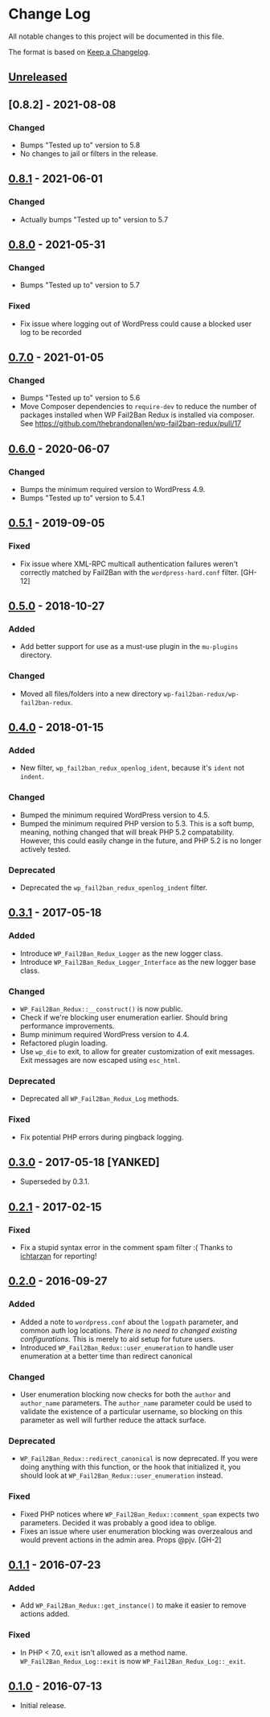 # Change Log
All notable changes to this project will be documented in this file.

The format is based on [Keep a Changelog](http://keepachangelog.com/).

## [Unreleased]

## [0.8.2] - 2021-08-08
### Changed
* Bumps "Tested up to" version to 5.8
* No changes to jail or filters in the release.

## [0.8.1](https://github.com/thebrandonallen/wp-fail2ban-redux/tree/0.8.1) - 2021-06-01
### Changed
* Actually bumps "Tested up to" version to 5.7

## [0.8.0](https://github.com/thebrandonallen/wp-fail2ban-redux/tree/0.8.0) - 2021-05-31
### Changed
* Bumps "Tested up to" version to 5.7

### Fixed
* Fix issue where logging out of WordPress could cause a blocked user log to be recorded

## [0.7.0](https://github.com/thebrandonallen/wp-fail2ban-redux/tree/0.7.0) - 2021-01-05
### Changed
* Bumps "Tested up to" version to 5.6
* Move Composer dependencies to `require-dev` to reduce the number of packages installed when WP Fail2Ban Redux is installed via composer. See https://github.com/thebrandonallen/wp-fail2ban-redux/pull/17

## [0.6.0](https://github.com/thebrandonallen/wp-fail2ban-redux/tree/0.6.0) - 2020-06-07
### Changed
* Bumps the minimum required version to WordPress 4.9.
* Bumps "Tested up to" version to 5.4.1

## [0.5.1](https://github.com/thebrandonallen/wp-fail2ban-redux/tree/0.5.1) - 2019-09-05
### Fixed
* Fix issue where XML-RPC multicall authentication failures weren't correctly matched by Fail2Ban with the `wordpress-hard.conf` filter. [GH-12]

## [0.5.0](https://github.com/thebrandonallen/wp-fail2ban-redux/tree/0.5.0) - 2018-10-27
### Added
* Add better support for use as a must-use plugin in the `mu-plugins` directory.

### Changed
* Moved all files/folders into a new directory `wp-fail2ban-redux/wp-fail2ban-redux`.

## [0.4.0](https://github.com/thebrandonallen/wp-fail2ban-redux/tree/0.4.0) - 2018-01-15
### Added
* New filter, `wp_fail2ban_redux_openlog_ident`, because it's `ident` not `indent`.

### Changed
* Bumped the minimum required WordPress version to 4.5.
* Bumped the minimum required PHP version to 5.3. This is a soft bump, meaning, nothing changed that will break PHP 5.2 compatability. However, this could easily change in the future, and PHP 5.2 is no longer actively tested.

### Deprecated
* Deprecated the `wp_fail2ban_redux_openlog_indent` filter.

## [0.3.1](https://github.com/thebrandonallen/wp-fail2ban-redux/tree/0.3.1) - 2017-05-18
### Added
* Introduce `WP_Fail2Ban_Redux_Logger` as the new logger class.
* Introduce `WP_Fail2Ban_Redux_Logger_Interface` as the new logger base class.

### Changed
* `WP_Fail2Ban_Redux::__construct()` is now public.
* Check if we're blocking user enumeration earlier. Should bring performance improvements.
* Bump minimum required WordPress version to 4.4.
* Refactored plugin loading.
* Use `wp_die` to exit, to allow for greater customization of exit messages. Exit messages are now escaped using `esc_html`.

### Deprecated
* Deprecated all `WP_Fail2Ban_Redux_Log` methods.

### Fixed
* Fix potential PHP errors during pingback logging.

## [0.3.0](https://github.com/thebrandonallen/wp-fail2ban-redux/tree/0.3.0) - 2017-05-18 [YANKED]
* Superseded by 0.3.1.

## [0.2.1](https://github.com/thebrandonallen/wp-fail2ban-redux/tree/0.2.1) - 2017-02-15

### Fixed
* Fix a stupid syntax error in the comment spam filter :( Thanks to [ichtarzan](https://profiles.wordpress.org/ichtarzan) for reporting!

## [0.2.0](https://github.com/thebrandonallen/wp-fail2ban-redux/tree/0.2.0) - 2016-09-27
### Added
* Added a note to `wordpress.conf` about the `logpath` parameter, and common auth log locations. *There is no need to changed existing configurations.* This is merely to aid setup for future users.
* Introduced `WP_Fail2Ban_Redux::user_enumeration` to handle user enumeration at a better time than redirect canonical

### Changed
* User enumeration blocking now checks for both the `author` and `author_name` parameters. The `author_name` parameter could be used to validate the existence of a particular username, so blocking on this parameter as well will further reduce the attack surface.

### Deprecated
* `WP_Fail2Ban_Redux::redirect_canonical` is now deprecated. If you were doing anything with this function, or the hook that initialized it, you should look at `WP_Fail2Ban_Redux::user_enumeration` instead.

### Fixed
* Fixed PHP notices where `WP_Fail2Ban_Redux::comment_spam` expects two parameters. Decided it was probably a good idea to oblige.
* Fixes an issue where user enumeration blocking was overzealous and would prevent actions in the admin area. Props @pjv. [GH-2]

## [0.1.1](https://github.com/thebrandonallen/wp-fail2ban-redux/tree/0.1.1) - 2016-07-23
### Added
* Add `WP_Fail2Ban_Redux::get_instance()` to make it easier to remove actions added.

### Fixed
* In PHP < 7.0, `exit` isn't allowed as a method name. `WP_Fail2Ban_Redux_Log::exit` is now `WP_Fail2Ban_Redux_Log::_exit`.

## [0.1.0](https://github.com/thebrandonallen/wp-fail2ban-redux/tree/0.1.0) - 2016-07-13
* Initial release.

[Unreleased]: https://github.com/thebrandonallen/wp-fail2ban-redux/compare/0.6.0...develop
[0.6.0]: https://github.com/thebrandonallen/wp-fail2ban-redux/compare/0.5.1...0.6.0
[0.5.1]: https://github.com/thebrandonallen/wp-fail2ban-redux/compare/0.5.0...0.5.1
[0.5.0]: https://github.com/thebrandonallen/wp-fail2ban-redux/compare/0.4.0...0.5.0
[0.4.0]: https://github.com/thebrandonallen/wp-fail2ban-redux/compare/0.3.1...0.4.0
[0.3.1]: https://github.com/thebrandonallen/wp-fail2ban-redux/compare/0.3.0...0.3.1
[0.3.0]: https://github.com/thebrandonallen/wp-fail2ban-redux/compare/0.2.1...0.3.0
[0.2.1]: https://github.com/thebrandonallen/wp-fail2ban-redux/compare/0.2.0...0.2.1
[0.2.0]: https://github.com/thebrandonallen/wp-fail2ban-redux/compare/0.1.1...0.2.0
[0.1.1]: https://github.com/thebrandonallen/wp-fail2ban-redux/compare/0.1.0...0.1.1
